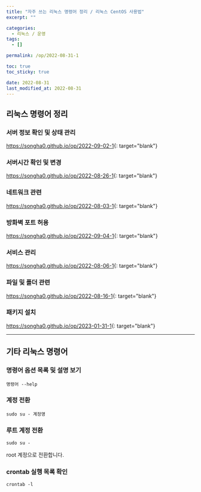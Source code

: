 ```yaml
---
title: "자주 쓰는 리눅스 명령어 정리 / 리눅스 CentOS 사용법"
excerpt: ""

categories:
  - 리눅스 / 운영
tags:
  - []

permalink: /op/2022-08-31-1

toc: true
toc_sticky: true

date: 2022-08-31
last_modified_at: 2022-08-31
---
```


## 리눅스 명령어 정리

### 서버 정보 확인 및 상태 관리
<https://songha0.github.io/op/2022-09-02-1>{: target="blank"}

### 서버시간 확인 및 변경
<https://songha0.github.io/op/2022-08-26-1>{: target="blank"}

### 네트워크 관련
<https://songha0.github.io/op/2022-08-03-1>{: target="blank"}

### 방화벽 포트 허용
<https://songha0.github.io/op/2022-09-04-1>{: target="blank"}

### 서비스 관리
<https://songha0.github.io/op/2022-08-06-1>{: target="blank"}

### 파일 및 폴더 관련
<https://songha0.github.io/op/2022-08-16-1>{: target="blank"}

### 패키지 설치
<https://songha0.github.io/op/2023-01-31-1>{: target="blank"}

---

## 기타 리눅스 명령어

### 명령어 옵션 목록 및 설명 보기
```
명령어 --help
```

### 계정 전환
```
sudo su - 계정명
```

### 루트 계정 전환
```
sudo su -
```
root 계정으로 전환합니다.

### crontab 실행 목록 확인
```
crontab -l
```